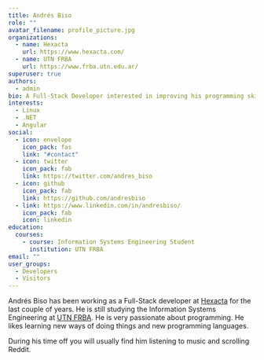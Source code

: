 ```yaml
---
title: Andrés Biso
role: ""
avatar_filename: profile_picture.jpg
organizations:
  - name: Hexacta
    url: https://www.hexacta.com/
  - name: UTN FRBA
    url: https://www.frba.utn.edu.ar/
superuser: true
authors:
  - admin
bio: A Full-Stack Developer interested in improving his programming skills.
interests:
  - Linux
  - .NET
  - Angular
social:
  - icon: envelope
    icon_pack: fas
    link: "#contact"
  - icon: twitter
    icon_pack: fab
    link: https://twitter.com/andres_biso
  - icon: github
    icon_pack: fab
    link: https://github.com/andresbiso
  - link: https://www.linkedin.com/in/andresbiso/
    icon_pack: fab
    icon: linkedin
education:
  courses:
    - course: Information Systems Engineering Student
      institution: UTN FRBA
email: ""
user_groups:
  - Developers
  - Visitors
---
```

Andrés Biso has been working as a Full-Stack developer at [Hexacta](https://www.hexacta.com/) for the last couple of years. He is still studying the Information Systems Engineering at [UTN FRBA](https://www.frba.utn.edu.ar/). He is very passionate about programming. He likes learning new ways of doing things and new programming languages.

During his time off you will usually find him listening to music and scrolling Reddit.